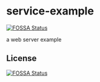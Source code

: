 # service-example
[![FOSSA Status](https://app.fossa.com/api/projects/git%2Bgithub.com%2Ficy37785%2Fservice-example.svg?type=shield)](https://app.fossa.com/projects/git%2Bgithub.com%2Ficy37785%2Fservice-example?ref=badge_shield)

a web server example


## License
[![FOSSA Status](https://app.fossa.com/api/projects/git%2Bgithub.com%2Ficy37785%2Fservice-example.svg?type=large)](https://app.fossa.com/projects/git%2Bgithub.com%2Ficy37785%2Fservice-example?ref=badge_large)